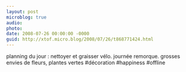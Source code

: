 ```yaml
---
layout: post
microblog: true
audio: 
photo: 
date: 2008-07-26 00:00:00 -0000
guid: http://xtof.micro.blog/2008/07/26/t868771424.html
---
```

planning du jour : nettoyer et graisser vélo. journée remorque. grosses envies de fleurs, plantes vertes #décoration #happiness #offline
